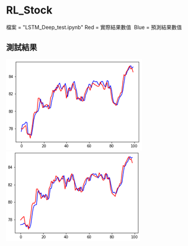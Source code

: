 # RL_Stock
  檔案 = "LSTM_Deep_test.ipynb"
  Red = 實際結果數值
  Blue = 預測結果數值

## 測試結果
![image](https://github.com/TrunkingW/Deep_Learning/blob/master/LSTM_basic_test/預測結果_1.PNG)
![image](https://github.com/TrunkingW/Deep_Learning/blob/master/LSTM_basic_test/預測結果_2.PNG)
